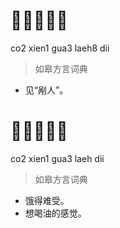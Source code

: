 # 𤵥心寡辣的
co2 xien1 gua3 laeh8 dii
> 如皋方言词典
- 见“剐人”。

# 𤵥心寡辣的
co2 xien1 gua3 laeh dii
> 如皋方言词典
- 饿得难受。
- 想喝油的感觉。
